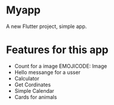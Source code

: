 # Myapp

A new Flutter project, simple app.

# Features for this app 

* Count for a image EMOJICODE: Image
* Hello messange for a usser 
* Calculator 
* Get Cordinates 
* Simple Calendar 
* Cards for animals  
